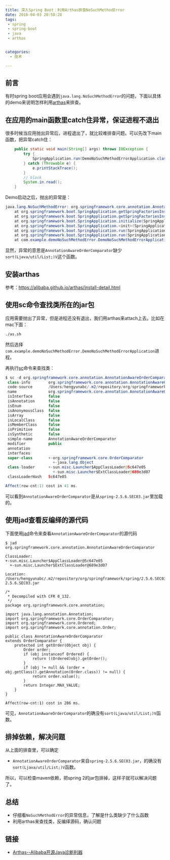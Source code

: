 ```yaml
---
title: 深入Spring Boot：利用Arthas排查NoSuchMethodError
date: 2016-04-03 20:58:28
tags:
 - spring
 - spring-boot
 - java
 - arthas


categories:
  - 技术

---
```




## 前言

有时spring boot应用会遇到`java.lang.NoSuchMethodError`的问题，下面以具体的demo来说明怎样利用[arthas](https://github.com/alibaba/arthas)来排查。

## 在应用的main函数里catch住异常，保证进程不退出

很多时候当应用抛出异常后，进程退出了，就比较难排查问题。可以先改下main函数，把异常catch住：

```java
	public static void main(String[] args) throws IOException {
		try {
			SpringApplication.run(DemoNoSuchMethodErrorApplication.class, args);
		} catch (Throwable e) {
			e.printStackTrace();
		}
		// block
		System.in.read();
	}
```

Demo启动之后，抛出的异常是：

```java
java.lang.NoSuchMethodError: org.springframework.core.annotation.AnnotationAwareOrderComparator.sort(Ljava/util/List;)V
	at org.springframework.boot.SpringApplication.getSpringFactoriesInstances(SpringApplication.java:394)
	at org.springframework.boot.SpringApplication.getSpringFactoriesInstances(SpringApplication.java:383)
	at org.springframework.boot.SpringApplication.initialize(SpringApplication.java:249)
	at org.springframework.boot.SpringApplication.<init>(SpringApplication.java:225)
	at org.springframework.boot.SpringApplication.run(SpringApplication.java:1118)
	at org.springframework.boot.SpringApplication.run(SpringApplication.java:1107)
	at com.example.demoNoSuchMethodError.DemoNoSuchMethodErrorApplication.main(DemoNoSuchMethodErrorApplication.java:13)
```

显然，异常的意思是`AnnotationAwareOrderComparator`缺少`sort(Ljava/util/List;)V`这个函数。

## 安装arthas

参考：https://alibaba.github.io/arthas/install-detail.html

## 使用sc命令查找类所在的jar包

应用需要抛出了异常，但是进程还没有退出，我们用arthas来attach上去。比如在mac下面：

```bash
./as.sh
```

然后选择`com.example.demoNoSuchMethodError.DemoNoSuchMethodErrorApplication`进程。

再执行[sc](https://alibaba.github.io/arthas/sc.html)命令来查找类：

```java
$ sc -d org.springframework.core.annotation.AnnotationAwareOrderComparator
 class-info        org.springframework.core.annotation.AnnotationAwareOrderComparator
 code-source       /Users/hengyunabc/.m2/repository/org/springframework/spring/2.5.6.SEC03/spring-2.5.6.SEC03.jar
 name              org.springframework.core.annotation.AnnotationAwareOrderComparator
 isInterface       false
 isAnnotation      false
 isEnum            false
 isAnonymousClass  false
 isArray           false
 isLocalClass      false
 isMemberClass     false
 isPrimitive       false
 isSynthetic       false
 simple-name       AnnotationAwareOrderComparator
 modifier          public
 annotation
 interfaces
 super-class       +-org.springframework.core.OrderComparator
                     +-java.lang.Object
 class-loader      +-sun.misc.Launcher$AppClassLoader@5c647e05
                     +-sun.misc.Launcher$ExtClassLoader@689e3d07
 classLoaderHash   5c647e05

Affect(row-cnt:1) cost in 41 ms.
```

可以看到`AnnotationAwareOrderComparator`是从`spring-2.5.6.SEC03.jar`里加载的。

## 使用jad查看反编绎的源代码

下面使用[jad](https://alibaba.github.io/arthas/jad.html)命令来查看`AnnotationAwareOrderComparator`的源代码

```
$ jad org.springframework.core.annotation.AnnotationAwareOrderComparator

ClassLoader:
+-sun.misc.Launcher$AppClassLoader@5c647e05
  +-sun.misc.Launcher$ExtClassLoader@689e3d07

Location:
/Users/hengyunabc/.m2/repository/org/springframework/spring/2.5.6.SEC03/spring-2.5.6.SEC03.jar

/*
 * Decompiled with CFR 0_132.
 */
package org.springframework.core.annotation;

import java.lang.annotation.Annotation;
import org.springframework.core.OrderComparator;
import org.springframework.core.Ordered;
import org.springframework.core.annotation.Order;

public class AnnotationAwareOrderComparator
extends OrderComparator {
    protected int getOrder(Object obj) {
        Order order;
        if (obj instanceof Ordered) {
            return ((Ordered)obj).getOrder();
        }
        if (obj != null && (order = obj.getClass().getAnnotation(Order.class)) != null) {
            return order.value();
        }
        return Integer.MAX_VALUE;
    }
}

Affect(row-cnt:1) cost in 286 ms.
```

可见，`AnnotationAwareOrderComparator`的确没有`sort(Ljava/util/List;)V`函数。

## 排掉依赖，解决问题

从上面的排查里，可以确定

* `AnnotationAwareOrderComparator`来自`spring-2.5.6.SEC03.jar`，的确没有`sort(Ljava/util/List;)V`函数。

所以，可以检查maven依赖，把spring 2的jar包排掉，这样子就可以解决问题了。

## 总结

* 仔细看`NoSuchMethodError`的异常信息，了解是什么类缺少了什么函数
* 利用arthas来查找类，反编绎源码，确认问题

## 链接

* [Arthas--Alibaba开源Java诊断利器](https://alibaba.github.io/arthas)

